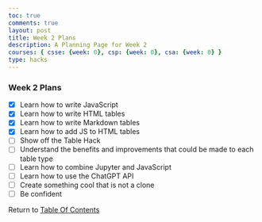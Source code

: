 ```yaml
---
toc: true
comments: true
layout: post
title: Week 2 Plans
description: A Planning Page for Week 2
courses: { csse: {week: 0}, csp: {week: 0}, csa: {week: 0} }
type: hacks
---
```


### Week 2 Plans
- [x] Learn how to write JavaScript
- [x] Learn how to write HTML tables
- [x] Learn how to write Markdown tables
- [x] Learn how to add JS to HTML tables
- [ ] Show off the Table Hack
- [ ] Understand the benefits and improvements that could be made to each table type
- [ ] Learn how to combine Jupyter and JavaScript
- [ ] Learn how to use the ChatGPT API
- [ ] Create something cool that is not a clone
- [ ] Be confident

Return to [Table Of Contents](/Rackets-Blog/lbbook)